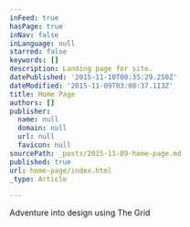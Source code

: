 ```yaml
---
inFeed: true
hasPage: true
inNav: false
inLanguage: null
starred: false
keywords: []
description: Landing page for site.
datePublished: '2015-11-10T00:35:29.250Z'
dateModified: '2015-11-09T03:08:37.113Z'
title: Home Page
authors: []
publisher:
  name: null
  domain: null
  url: null
  favicon: null
sourcePath: _posts/2015-11-09-home-page.md
published: true
url: home-page/index.html
_type: Article

---
```

Adventure into design using The Grid
